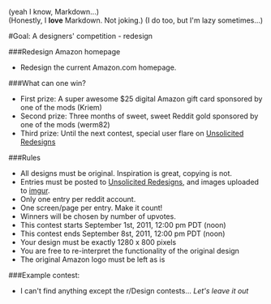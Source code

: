 (yeah I know, Markdown...)  
(Honestly, I **love** Markdown. Not joking.)
(I do too, but I'm lazy sometimes...)

#Goal: A designers' competition - redesign

###Redesign Amazon homepage

* Redesign the current Amazon.com homepage.

###What can one win? 

* First prize: A super awesome $25 digital Amazon gift card sponsored by one of the mods (Kriem)
* Second prize: Three months of sweet, sweet Reddit gold sponsored by one of the mods (werm82)
* Third prize: Until the next contest, special user flare on [Unsolicited Redesigns](http://reddit.com/r/UnsolicitedRedesigns)
	
###Rules

* All designs must be original. Inspiration is great, copying is not. 
* Entries must be posted to [Unsolicited Redesigns](http://reddit.com/r/UnsolicitedRedesigns), and images uploaded to [imgur](http://imgur.com).
* Only one entry per reddit account.
* One screen/page per entry. Make it count!
* Winners will be chosen by number of upvotes.
* This contest starts September 1st, 2011, 12:00 pm PDT (noon)
* This contest ends September 8st, 2011, 12:00 pm PDT (noon)
* Your design must be exactly 1280 x 800 pixels
* You are free to re-interpret the functionality of the original design
* The original Amazon logo must be left as is
	
###Example contest:

* I can't find anything except the r/Design contests...
*Let's leave it out*